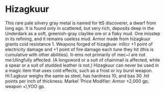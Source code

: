# Hizagkuur

This rare pale silvery gray metal is
named for ttS discoverer, a dwarf from long ago. It is
found only in scattered, but very rich, deposits deep in
the Underdark as a soft, greenish-gray claylike ore or a
flaky mud. One misstep in its refining, and it remains
useless mud.
Armor made from hizagkuur grants cold resistance 1.
Weapons forged of hizagkuw· inllicr +1 point of electricity
damage and +1 point of fire damage each tune they
hit (this is cumulative with other abilities). It-ems not primarily
of mec~l are not me:Ulingfully affected. (A longsword
or a suit of chainmail is affected, while a spear or
a suit of studded leather is not.) Hizagkuur can never be
used in a magic item that uses cold effects, such as a frost
or icy burst weapon.
Hi.1.agkuur weighs the same as steel, has hardness 10,
and bas 30 .hit points per inch of thickness.
Markel 'Price Modifier: Armor +2,000 gp; weapon
+l,YOO gp.